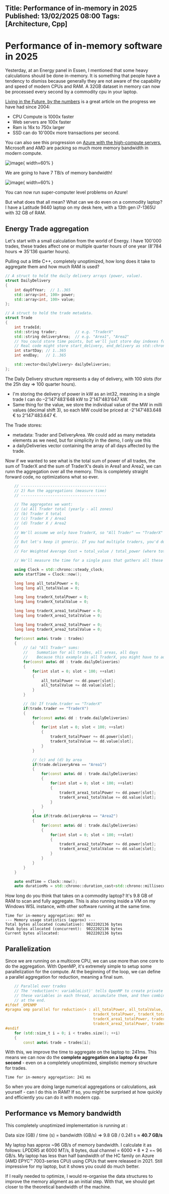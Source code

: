 Title: Performance of in-memory in 2025 
Published: 13/02/2025 08:00
Tags: [Architecture, Cpp] 
---

# Performance of in-memory software in 2025

Yesterday, at an Energy panel in Essen, I mentioned that some heavy calculations should be done in-memory. It is something that people have a tendency to dismiss because generally they are not aware of the capability and speed of modern CPUs and RAM. A 32GB dataset in memory can now be processed every second by a commodity cpu in your laptop. 

[Living in the Future, by the numbers](https://tailscale.com/blog/living-in-the-future) is a great article on the progress we have had since 2004: 
- CPU Compute is 1000x faster
- Web servers are 100x faster
- Ram is 16x to 750x larger
- SSD can do 10'000x more transactions per second.

You can also see this progression on [Azure with the high-compute servers](https://techcommunity.microsoft.com/blog/azurehighperformancecomputingblog/announcing-azure-hbv5-virtual-machines-a-breakthrough-in-memory-bandwidth-for-hp/4303504), Microsoft and AMD are packing so much more memory bandwidth in modern compute. 

![image](https://github.com/user-attachments/assets/b7561026-767e-4dc4-97a5-e5306c3fa36a){ width=60% }

We are going to have 7 TB/s of memory bandwidth!

![image](https://github.com/user-attachments/assets/f2c78f96-0eb0-4359-9f65-963b2b4b4f7b){ width=60% }

You can now run super-computer level problems on Azure!

But what does that all mean? What can we do even on a commodity laptop? I have a Latitude 9440 laptop on my desk here, with a 13th gen i7-1365U with 32 GB of RAM. 

## Energy Trade aggregation 

Let's start with a small calculation from the world of Energy. I have 100'000 trades, these trades affect one or multiple quarter hours of one year (8'784 hours => 35'136 quarter hours). 

Pulling out a little C++, completely unoptimized, how long does it take to aggregate them and how much RAM is used? 


```cpp
// A struct to hold the daily delivery arrays (power, value).
struct DailyDelivery
{
    int dayOfYear;  // 1..365
    std::array<int, 100> power; 
    std::array<int, 100> value; 
};

// A struct to hold the trade metadata.
struct Trade
{
    int tradeId;
    std::string trader;        // e.g. "TraderX"
    std::string deliveryArea;  // e.g. "Area1", "Area2"
    // You could store time points, but we'll just store day indexes for simplicity.
    // Real code might store start_delivery, end_delivery as std::chrono::system_clock::time_point.
    int startDay; // 1..365
    int endDay;   // 1..365

    std::vector<DailyDelivery> dailyDeliveries;
};
```
The Daily Delivery structure represents a day of delivery, with 100 slots (for the 25h day => 100 quarter hours). 
- I'm storing the delivery of power in kW as an int32, meaning in a single trade I can do –2'147'483'648 kW to 2'147'483'647 kW.  
- Same thing for the value, we store the individual value of the MW in milli values (decimal shift 3), so each MW could be priced at -2'147'483.648 € to 2'147'483.647 €. 

The Trade stores: 
- metadata: Trader and DeliveryArea. We could add as many metadata elements as we need, but for simplicity in the demo, I only use this
- a dailyDeliveries vector containing the array of all days affected by the trade.

Now if we wanted to see what is the total sum of power of all trades, the sum of TraderX and the sum of TraderX's deals in Area1 and Area2, we can runn the aggregation over all the memory. This is completely straight forward code, no optimizations what so ever. 

```cpp
    // --------------------------------------
    // 2) Run the aggregations (measure time)
    // --------------------------------------

    // The aggregates we want:
    // (a) All Trader total (yearly - all zones)
    // (b) Trader X total
    // (c) Trader X / Area1
    // (d) Trader X / Area2
    //
    // We'll assume we only have TraderX, so "All Trader" == "TraderX" in this simple version.
    //
    // But let's keep it generic. If you had multiple traders, you'd do some checks:
    //
    // For Weighted Average Cost = total_value / total_power (where total_power != 0)

    // We'll measure the time for a single pass that gathers all these sums.

    using Clock = std::chrono::steady_clock;
    auto startTime = Clock::now();

    long long all_totalPower = 0;
    long long all_totalValue = 0;

    long long traderX_totalPower = 0;
    long long traderX_totalValue = 0;

    long long traderX_area1_totalPower = 0;
    long long traderX_area1_totalValue = 0;

    long long traderX_area2_totalPower = 0;
    long long traderX_area2_totalValue = 0;

    for(const auto& trade : trades)
    {
        // (a) "All Trader" sums:
        //    Summation for all trades, all areas, all days
        //    Because this example is all TraderX, you might have to adapt if you had multiple traders
        for(const auto& dd : trade.dailyDeliveries)
        {
            for(int slot = 0; slot < 100; ++slot)
            {
                all_totalPower += dd.power[slot];
                all_totalValue += dd.value[slot];
            }
        }

        // (b) If trade.trader == "TraderX"
        if(trade.trader == "TraderX")
        {
            for(const auto& dd : trade.dailyDeliveries)
            {
                for(int slot = 0; slot < 100; ++slot)
                {
                    traderX_totalPower += dd.power[slot];
                    traderX_totalValue += dd.value[slot];
                }
            }

            // (c) and (d) by area
            if(trade.deliveryArea == "Area1")
            {
                for(const auto& dd : trade.dailyDeliveries)
                {
                    for(int slot = 0; slot < 100; ++slot)
                    {
                        traderX_area1_totalPower += dd.power[slot];
                        traderX_area1_totalValue += dd.value[slot];
                    }
                }
            }
            else if(trade.deliveryArea == "Area2")
            {
                for(const auto& dd : trade.dailyDeliveries)
                {
                    for(int slot = 0; slot < 100; ++slot)
                    {
                        traderX_area2_totalPower += dd.power[slot];
                        traderX_area2_totalValue += dd.value[slot];
                    }
                }
            }
        }
    }

    auto endTime = Clock::now();
    auto durationMs = std::chrono::duration_cast<std::chrono::milliseconds>(endTime - startTime).count();
```

How long do you think that takes on a commodity laptop? It's 9.8 GB of RAM to scan and fully aggregate. This is also running inside a VM on my Windows WSL instance, with other software running at the same time. 

```
Time for in-memory aggregation: 907 ms
--- Memory usage statistics (approx) ---
Total bytes allocated (cumulative): 9822202136 bytes
Peak bytes allocated (concurrent):  9822202136 bytes
Current bytes allocated:            9822202136 bytes
```

## Parallelization

Since we are running on a multicore CPU, we can use more than one core to do the aggregation. With OpenMP, it's extremely simple to setup some parallelization for the compute. At the beginning of the loop, we can define a parallel aggregation for reduction, meaning a final sum.
```cpp 
    // Parallel over trades
    // The 'reduction(+: variableList)' tells OpenMP to create private copies of
    // these variables in each thread, accumulate them, and then combine them
    // at the end.
#ifdef _OPENMP
#pragma omp parallel for reduction(+ : all_totalPower, all_totalValue, \
                                       traderX_totalPower, traderX_totalValue, \
                                       traderX_area1_totalPower, traderX_area1_totalValue, \
                                       traderX_area2_totalPower, traderX_area2_totalValue)
#endif
    for (std::size_t i = 0; i < trades.size(); ++i)
    {
        const auto& trade = trades[i];
```

With this, we improve the time to aggregate on the laptop to: 241ms. This means we can now do the **complete aggregation on a laptop 4x per second** - even on a completely unoptimized, simplistic memory structure for trades. 
```
Time for in-memory aggregation: 241 ms
```

So when you are doing large numerical aggregations or calculations, ask yourself - can I do this in RAM? If so, you might be surprised at how quickly and efficiently you can do it with modern cpp.

## Performance vs Memory bandwidth 
This completely unoptimized implementation is running at : 

Data size (GB) / time (s) = bandwidth (GB/s) => 9.8 GB / 0.241 s ≈ **40.7 GB/s**  

My laptop has approx \~96 GB/s of memory bandwidth. I calculate it as follows: LPDDR5 at 6000 MT/s, 8 bytes, dual channel = 6000 * 8 * 2 =~ 96 GB/s. My laptop has less than half bandwidth of the HC family on Azure (AMD EPYC™ 7003-series CPU) using CPUs that were released in 2021. Still impressive for my laptop, but it shows you could do much better. 

If I really needed to optimize, I would re-organise the data structures to improve the memory aligment as an initial step. With that, we should get closer to the theoretical bandwidth of the machine. 
